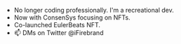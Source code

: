 - No longer coding professionally. I'm a recreational dev.
- Now with ConsenSys focusing on NFTs.
- Co-launched EulerBeats NFT. 
- 📫 DMs on Twitter @iFirebrand

<!---
iFirebrand/iFirebrand is a ✨ special ✨ repository because its `README.md` (this file) appears on your GitHub profile.
You can click the Preview link to take a look at your changes.
--->
